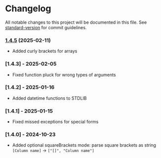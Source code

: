 # Changelog

All notable changes to this project will be documented in this file. See [standard-version](https://github.com/conventional-changelog/standard-version) for commit guidelines.

### [1.4.5](https://github.com/luxms/luxmsbi-lpe/compare/v1.4.3...v1.4.5) (2025-02-11)
- Added curly brackets for arrays

### [1.4.3] - 2025-02-05
- Fixed function pluck for wrong types of arguments

### [1.4.2] - 2025-01-16
- Added datetime functions to STDLIB 

### [1.4.1] - 2025-01-15
- Fixed missed exceptions for special forms

### [1.4.0] - 2024-10-23
- Added optional squareBrackets mode: parse square brackets as string `[Column name]` -> `["[]", "Column name"]` 
